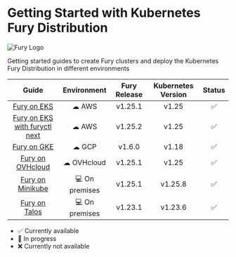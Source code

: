 # Getting Started with Kubernetes Fury Distribution

![Fury Logo](./utils/images/fury_logo.png)

Getting started guides to create Fury clusters and deploy the Kubernetes Fury Distribution in different environments

|                     Guide                      |  Environment  | Fury Release | Kubernetes Version |       Status       |
|:----------------------------------------------:| :-----------: |:------------:| :----------------: | :----------------: |
|      [Fury on EKS](fury-on-eks/README.md)      |     ☁ AWS     |   v1.25.1    |       v1.25        | :white_check_mark: |
| [Fury on EKS with furyctl next](fury-next-on-eks/README.md) |     ☁ AWS     |   v1.25.2    |       v1.25        | :white_check_mark: |
|      [Fury on GKE](fury-on-gke/README.md)      |     ☁ GCP     |    v1.6.0    |       v1.18        | :white_check_mark: |
| [Fury on OVHcloud](fury-on-ovhcloud/README.md) |  ☁ OVHcloud   |   v1.25.1    |       v1.25        | :white_check_mark: |
| [Fury on Minikube](fury-on-minikube/README.md) | 💻 On premises |   v1.25.1    |      v1.25.8       | :white_check_mark: |
|    [Fury on Talos](fury-on-talos/README.md)    | 💻 On premises |   v1.23.1    |      v1.23.6       | :white_check_mark: |

- :white_check_mark: Currently available
- :hammer: In progress
- :x: Currently not available
